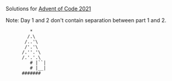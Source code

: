 Solutions for [Advent of Code 2021](https://adventofcode.com/2021)

Note: Day 1 and 2 don't contain separation between part 1 and 2.

             *
            /.\
           /..'\
           /'.'\
          /.''.'\
          /.'.'.\
             # |``|
             # |__|
          #######